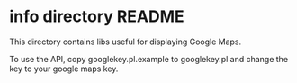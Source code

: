 # info directory README

This directory contains libs useful for displaying 
Google Maps.

To use the API, copy googlekey.pl.example to googlekey.pl
and change the key to your google maps key.


 
 
 